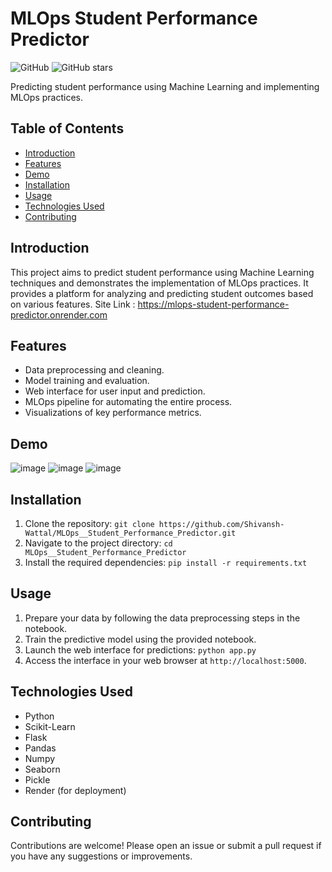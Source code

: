 # MLOps Student Performance Predictor

![GitHub](https://img.shields.io/github/license/Shivansh-Wattal/MLOps__Student_Performance_Predictor)
![GitHub stars](https://img.shields.io/github/stars/Shivansh-Wattal/MLOps__Student_Performance_Predictor?style=social)

Predicting student performance using Machine Learning and implementing MLOps practices.

## Table of Contents
- [Introduction](#introduction)
- [Features](#features)
- [Demo](#demo)
- [Installation](#installation)
- [Usage](#usage)
- [Technologies Used](#technologies-used)
- [Contributing](#contributing)

## Introduction
This project aims to predict student performance using Machine Learning techniques and demonstrates the implementation of MLOps practices. It provides a platform for analyzing and predicting student outcomes based on various features.
Site Link : https://mlops-student-performance-predictor.onrender.com

## Features
- Data preprocessing and cleaning.
- Model training and evaluation.
- Web interface for user input and prediction.
- MLOps pipeline for automating the entire process.
- Visualizations of key performance metrics.

## Demo
![image](https://github.com/Shivansh-Wattal/MLOps__Student_Performance_Predictor/assets/84259885/983ec852-80c9-4e73-9a65-c0949ab1ed2f)
![image](https://github.com/Shivansh-Wattal/MLOps__Student_Performance_Predictor/assets/84259885/54bf9a02-49b4-44b0-bafa-e215b058eeb2)
![image](https://github.com/Shivansh-Wattal/MLOps__Student_Performance_Predictor/assets/84259885/67eeec32-4579-468b-a907-f2e27e896b14)


## Installation
1. Clone the repository: `git clone https://github.com/Shivansh-Wattal/MLOps__Student_Performance_Predictor.git`
2. Navigate to the project directory: `cd MLOps__Student_Performance_Predictor`
3. Install the required dependencies: `pip install -r requirements.txt`

## Usage
1. Prepare your data by following the data preprocessing steps in the notebook.
2. Train the predictive model using the provided notebook.
3. Launch the web interface for predictions: `python app.py`
4. Access the interface in your web browser at `http://localhost:5000`.

## Technologies Used
- Python
- Scikit-Learn
- Flask
- Pandas
- Numpy
- Seaborn
- Pickle
- Render (for deployment)

## Contributing
Contributions are welcome! Please open an issue or submit a pull request if you have any suggestions or improvements.

